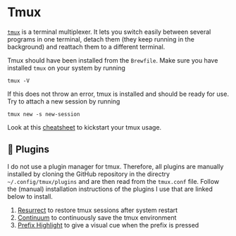 # Tmux

[`tmux`](https://github.com/tmux/tmux/wiki) is a terminal multiplexer. It lets you switch easily between several programs in one terminal, detach them (they keep running in the background) and reattach them to a different terminal.

Tmux should have been installed from the `Brewfile`. Make sure you have installed `tmux` on your system by running

```
tmux -V
```

If this does not throw an error, tmux is installed and should be ready for use. Try to attach a new session by running

```
tmux new -s new-session
```

Look at this [cheatsheet](https://tmuxcheatsheet.com/) to kickstart your tmux usage.

## :electric_plug: Plugins

I do not use a plugin manager for tmux. Therefore, all plugins are manually installed by cloning the GitHub repository in the directry `~/.config/tmux/plugins` and are then read from the `tmux.conf` file. Follow the (manual) installation instructions of the plugins I use that are linked below to install.

1. [Resurrect](https://github.com/tmux-plugins/tmux-resurrect) to restore tmux sessions after system restart
2. [Continuum](https://github.com/tmux-plugins/tmux-continuum) to continuously save the tmux environment
3. [Prefix Highlight](https://github.com/tmux-plugins/tmux-prefix-highlight) to give a visual cue when the prefix is pressed
